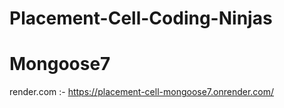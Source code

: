 # Placement-Cell-Coding-Ninjas
 
# Mongoose7 

render.com :- https://placement-cell-mongoose7.onrender.com/
